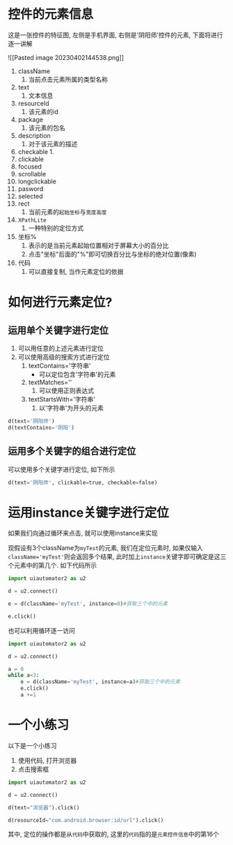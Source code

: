 # 控件的元素信息

这是一张控件的特征图, 左侧是手机界面, 右侧是'阴阳师'控件的元素, 下面将进行逐一讲解

![[Pasted image 20230402144538.png]]

1. className
	1. 当前点击元素所属的类型名称 
2. text
	1. 文本信息
3. resourceId
	1. 该元素的id
4. package
	1. 该元素的包名
5. description
	1. 对于该元素的描述
6. checkable
	1. 
7. clickable
8. focused
9. scrollable
10. longclickable
11. pasword
12. selected
13. rect
	1. 当前元素的`起始坐标`与`宽度高度`
14. `XPathLite`
	1. 一种特别的定位方式
15. 坐标%
	1. 表示的是当前元素起始位置相对于屏幕大小的百分比
	2. 点击"坐标"后面的"%"即可切换百分比与坐标的绝对位置(像素)
16. 代码
	1. 可以直接复制, 当作元素定位的依据

# 如何进行元素定位?

## 运用单个关键字进行定位

1. 可以用任意的上述元素进行定位
2. 可以使用高级的搜索方式进行定位
	1. textContains='字符串'
		- 可以定位包含'字符串'的元素
	2. textMatches=''
		1. 可以使用正则表达式
	3. textStartsWith='字符串'
		1. 以'字符串'为开头的元素

```python
d(text='阴阳师')
d(textContains='阴阳')
```

## 运用多个关键字的组合进行定位

可以使用多个关键字进行定位, 如下所示

```python
d(text='阴阳师', clickable=true, checkable=false)
```

# 运用instance关键字进行定位

如果我们向通过循环来点击, 就可以使用instance来实现

现假设有3个className为`myTest`的元素, 我们在定位元素时, 如果仅输入`className='myTest'`则会返回多个结果, 此时加上`instance`关键字即可确定是这三个元素中的第几个. 如下代码所示

```python
import uiautomator2 as u2

d = u2.connect()

e = d(className='myTest', instance=0)#获取三个中的元素

e.click()
```

也可以利用循环逐一访问

```python
import uiautomator2 as u2

d = u2.connect()

a = 0
while a<3:
	e = d(className='myTest', instance=a)#获取三个中的元素
	e.click()
	a +=1
```

# 一个小练习

以下是一个小练习
1. 使用代码, 打开浏览器
2. 点击搜索框 

```python
import uiautomator2 as u2

d = u2.connect()

d(text="浏览器").click()

d(resourceId="com.android.browser:id/url").click()
```

其中, 定位的操作都是从`代码`中获取的, 这里的`代码`指的是`元素控件信息`中的第16个